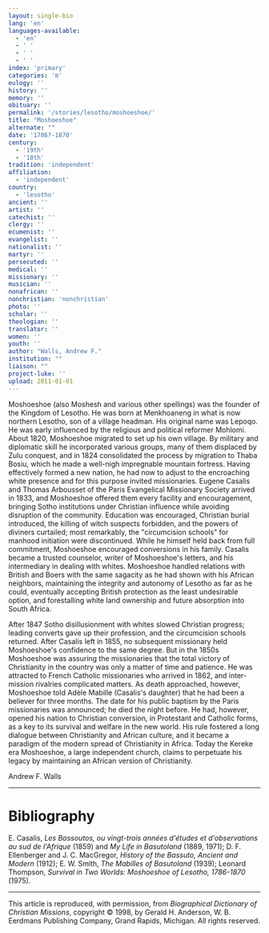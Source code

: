 ```yaml
---
layout: single-bio
lang: 'en'
languages-available:
  - 'en'
  - ' '
  - ' '
  - ' '
index: 'primary'
categories: 'm'
eulogy: ''
history: ''
memory: ''
obituary: ''
permalink: '/stories/lesotho/moshoeshoe/'
title: "Moshoeshoe"
alternate: ""
date: '1786?-1870'
century:
  - '19th'
  - '18th'
tradition: 'independent'
affiliation:
  - 'independent'
country:
  - 'lesotho'
ancient: ''
artist: ''
catechist: ''
clergy: ''
ecumenist: ''
evangelist: ''
nationalist: ''
martyr: ''
persecuted: ''
medical: ''
missionary: ''
musician: ''
nonafrican: ''
nonchristian: 'nonchristian'
photo: ''
scholar: ''
theologian: ''
translator: ''
women: ''
youth: ''
author: "Walls, Andrew F."
institution: ""
liaison: ""
project-luke: ''
upload: 2011-01-01
---
```




Moshoeshoe (also Moshesh and various other
spellings) was the founder of the Kingdom of Lesotho. He was
born at Menkhoaneng in what is now northern Lesotho, son of
a village headman. His original name was Lepoqo. He was early
influenced by the religious and political reformer Mohlomi.
About 1820, Moshoeshoe migrated to set up his own village.
By military and diplomatic skill he incorporated various groups,
many of them displaced by Zulu conquest, and in 1824 consolidated
the process by migration to Thaba Bosiu, which he made a well-nigh
impregnable mountain fortress. Having effectively formed a
new nation, he had now to adjust to the encroaching white
presence and for this purpose invited missionaries. Eugene
Casalis and Thomas Arbousset of the Paris Evangelical Missionary Society arrived in 1833,
and Moshoeshoe offered them every facility and encouragement,
bringing Sotho institutions under Christian influence while
avoiding disruption of the community. Education was encouraged,
Christian burial introduced, the killing of witch suspects
forbidden, and the powers of diviners curtailed; most remarkably,
the "circumcision schools" for manhood initiation were discontinued.
While he himself held back from full commitment, Moshoeshoe
encouraged conversions in his family. Casalis became a trusted
counselor, writer of Moshoeshoe's letters, and his intermediary
in dealing with whites. Moshoeshoe handled relations with
British and Boers with the same sagacity as he had shown with
his African neighbors, maintaining the integrity and autonomy
of Lesotho as far as he could, eventually accepting British
protection as the least undesirable option, and forestalling
white land ownership and future absorption into South Africa.

After 1847 Sotho disillusionment with whites slowed Christian progress; leading converts gave up their profession, and the circumcision schools returned. After Casalis left in 1855, no subsequent missionary held Moshoeshoe's confidence to the same degree. But in the 1850s Moshoeshoe was assuring the missionaries that the total victory of Christianity in the country was only a matter of time and patience. He was attracted to French Catholic missionaries who arrived in 1862, and inter-mission rivalries complicated matters. As death approached, however, Moshoeshoe told Adèle Mabille (Casalis's daughter) that he had been a believer for three months. The date for his public baptism by the Paris missionaries was announced; he died the night before. He had, however, opened his nation to Christian conversion, in Protestant and Catholic forms, as a key to its survival and welfare in the new world. His rule fostered a long dialogue between Christianity and African culture, and it became a paradigm of the modern spread of Christianity in Africa. Today the Kereke era Moshoeshoe, a large independent church, claims to perpetuate his legacy by maintaining an African version of Christianity.

Andrew F. Walls

---

# Bibliography

E. Casalis, *Les Bassoutos, ou vingt-trois années d'études et d'observations au sud de l'Afrique* (1859) and *My Life in Basutoland* (1889, 1971); D. F. Ellenberger and J. C. MacGregor, *History of the Bassuto, Ancient and Modern* (1912); E. W. Smith, *The Mabilles of Basutoland* (1939); Leonard Thompson, *Survival in Two Worlds: Moshoeshoe of Lesotho, 1786-1870* (1975).

---

This article is reproduced, with permission, from *Biographical Dictionary of Christian Missions*, copyright © 1998, by Gerald H. Anderson, W. B. Eerdmans Publishing Company, Grand Rapids, Michigan. All rights reserved.
